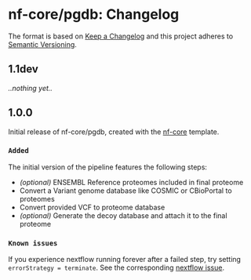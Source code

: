 # nf-core/pgdb: Changelog

The format is based on [Keep a Changelog](https://keepachangelog.com/en/1.0.0/)
and this project adheres to [Semantic Versioning](https://semver.org/spec/v2.0.0.html).

## 1.1dev

_..nothing yet.._

## 1.0.0

Initial release of nf-core/pgdb, created with the [nf-core](https://nf-co.re/) template.

### `Added`

The initial version of the pipeline features the following steps:

- _(optional)_ ENSEMBL Reference proteomes included in final proteome
- Convert a Variant genome database like COSMIC or CBioPortal to proteomes
- Convert provided VCF to proteome database
- _(optional)_ Generate the decoy database and attach it to the final proteome

### `Known issues`

If you experience nextflow running forever after a failed step, try setting `errorStrategy = terminate`. See the corresponding [nextflow issue](https://github.com/nextflow-io/nextflow/issues/1457).
